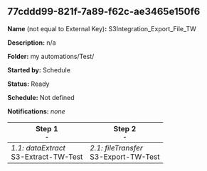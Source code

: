 ## 77cddd99-821f-7a89-f62c-ae3465e150f6

**Name** (not equal to External Key)**:** S3Integration_Export_File_TW

**Description:** n/a

**Folder:** my automations/Test/

**Started by:** Schedule

**Status:** Ready

**Schedule:** Not defined

**Notifications:** _none_


| Step 1<br>_<small>-</small>_ | Step 2<br>_<small>-</small>_ |
| --- | --- |
| _1.1: dataExtract_<br>S3-Extract-TW-Test | _2.1: fileTransfer_<br>S3-Export-TW-Test |
